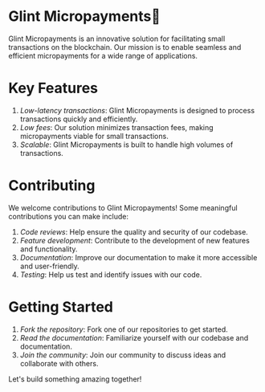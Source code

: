 

# Glint Micropayments🌟
Glint Micropayments is an innovative solution for facilitating small transactions on the blockchain. Our mission is to enable seamless and efficient micropayments for a wide range of applications.

# Key Features
1. *Low-latency transactions*: Glint Micropayments is designed to process transactions quickly and efficiently.
2. *Low fees*: Our solution minimizes transaction fees, making micropayments viable for small transactions.
3. *Scalable*: Glint Micropayments is built to handle high volumes of transactions.

# Contributing
We welcome contributions to Glint Micropayments! Some meaningful contributions you can make include:

1. *Code reviews*: Help ensure the quality and security of our codebase.
2. *Feature development*: Contribute to the development of new features and functionality.
3. *Documentation*: Improve our documentation to make it more accessible and user-friendly.
4. *Testing*: Help us test and identify issues with our code.

# Getting Started
1. *Fork the repository*: Fork one of our repositories to get started.
2. *Read the documentation*: Familiarize yourself with our codebase and documentation.
3. *Join the community*: Join our community to discuss ideas and collaborate with others.

Let's build something amazing together!